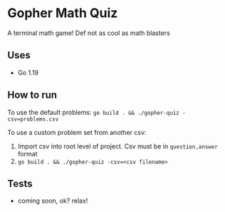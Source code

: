 # Gopher Math Quiz

A terminal math game! Def not as cool as math blasters 

## Uses
- Go 1.19

## How to run

To use the default problems: 
`go build . && ./gopher-quiz -csv=problems.csv`

To use a custom problem set from another csv:

1. Import csv into root level of project. Csv must be in `question,answer` format  
2. `go build . && ./gopher-quiz -csv=<csv filename>`

## Tests

- coming soon, ok? relax!

